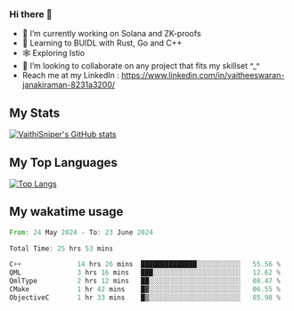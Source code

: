 ### Hi there 👋

- 🔭 I’m currently working on Solana and ZK-proofs
- 📖 Learning to BUIDL with Rust, Go and C++
- 🕸️ Exploring Istio
- 👯 I’m looking to collaborate on any project that fits my skillset ^_^
- Reach me at my LinkedIn : https://www.linkedin.com/in/vaitheeswaran-janakiraman-8231a3200/

## My Stats
[![VaithiSniper's GitHub stats](https://github-readme-stats.vercel.app/api?username=VaithiSniper&hide=stars&theme=radical)](https://github.com/anuraghazra/github-readme-stats)

## My Top Languages

[![Top Langs](https://github-readme-stats.vercel.app/api/top-langs/?username=VaithiSniper&layout=compact)](https://github.com/anuraghazra/github-readme-stats)

## My wakatime usage

<!--START_SECTION:waka-->

```rust
From: 24 May 2024 - To: 23 June 2024

Total Time: 25 hrs 53 mins

C++              14 hrs 26 mins  ██████████████░░░░░░░░░░░   55.56 %
QML              3 hrs 16 mins   ███░░░░░░░░░░░░░░░░░░░░░░   12.62 %
QmlType          2 hrs 12 mins   ██░░░░░░░░░░░░░░░░░░░░░░░   08.47 %
CMake            1 hr 42 mins    █▓░░░░░░░░░░░░░░░░░░░░░░░   06.55 %
ObjectiveC       1 hr 33 mins    █▒░░░░░░░░░░░░░░░░░░░░░░░   05.98 %
```

<!--END_SECTION:waka-->
